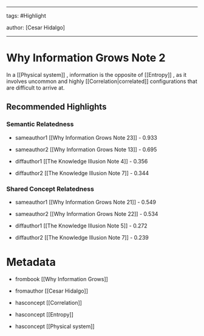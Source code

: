 




---

tags: #Highlight

author: [Cesar Hidalgo]

---
# Why Information Grows Note 2




In a  [[Physical system]] , information is the opposite of  [[Entropy]] , as it involves uncommon and highly  [[Correlation|correlated]]  configurations that are difficult to arrive at.


## Recommended Highlights

### Semantic Relatedness


- sameauthor1 [[Why Information Grows Note 23]] - 0.933

- sameauthor2 [[Why Information Grows Note 13]] - 0.695

- diffauthor1 [[The Knowledge Illusion Note 4]] - 0.356

- diffauthor2 [[The Knowledge Illusion Note 7]] - 0.344
### Shared Concept Relatedness


- sameauthor1 [[Why Information Grows Note 21]] - 0.549

- sameauthor2 [[Why Information Grows Note 22]] - 0.534

- diffauthor1 [[The Knowledge Illusion Note 5]] - 0.272

- diffauthor2 [[The Knowledge Illusion Note 7]] - 0.239
# Metadata


- frombook [[Why Information Grows]]

- fromauthor [[Cesar Hidalgo]]

- hasconcept [[Correlation]]

- hasconcept [[Entropy]]

- hasconcept [[Physical system]]